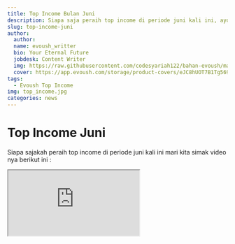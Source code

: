 ```yaml
---
title: Top Income Bulan Juni
description: Siapa saja peraih top income di periode juni kali ini, ayo kita simak detailnya di mari.
slug: top-income-juni
author: 
  author: 
  name: evoush_writter
  bio: Your Eternal Future
  jobdesk: Content Writer
  img: https://raw.githubusercontent.com/codesyariah122/bahan-evoush/main/images/banner/jumbotron5.jpg
  cover: https://app.evoush.com/storage/product-covers/eJC8hUOT7B1Tg56943hWhsI9KMH8k7CdRe2OFDbo.jpg
tags: 
  - Evoush Top Income
img: top_income.jpg
categories: news
---
```


# Top Income Juni  
Siapa sajakah peraih top income di periode juni kali ini mari kita simak video nya berikut ini :  

<div class="embed-responsive embed-responsive-16by9">
  <iframe class="embed-responsive-item" src="https://www.youtube.com/embed/2EGfDiGcK-E" allowfullscreen></iframe>
</div>